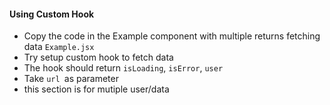 #### Using Custom Hook

- Copy the code in the Example component with multiple returns fetching data `Example.jsx` 
- Try setup custom hook to fetch data
- The hook should return `isLoading`, `isError`, `user`
- Take `url `as parameter
- this section is for mutiple user/data
